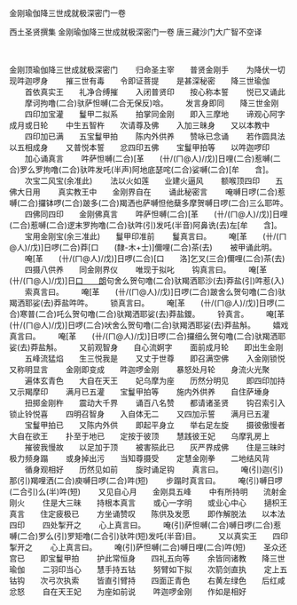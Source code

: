 金刚瑜伽降三世成就极深密门一卷


西土圣贤撰集
金刚瑜伽降三世成就极深密门一卷
唐三藏沙门大广智不空译


　　

金刚顶瑜伽降三世成就极深密门
　　归命圣主宰　　普贤金刚手
　　为降伏一切　　现吽迦啰身
　　摧三世有毒　　令即证菩提
　　是甚深秘密　　降三世瑜伽
　　首依真实王　　礼净合缚摧
　　入闭普贤印　　按心称本誓
　　悦已又诵此
　　摩诃拘噜(二合)驮萨怛嚩(二合无保反)唅。
　　发言身即同　　降三世金刚
　　四印加宝灌　　鬘甲二拟系
　　拍掌同金刚　　即入三摩地
　　谛观心阿字　　成月或日轮
　　中生五智杵　　次请尊及佛
　　入加三昧身　　又以本教中
　　四印加已满　　五宝鬘甲拍
　　陈内外供养　　赞咏已念诵
　　若作圆具法　　以五相成身
　　又普悦本誓　　忿四印五佛
　　宝鬘甲拍等　　以吽迦啰印
　　加心诵真言
　　吽萨怛嚩(二合)[革　　(卄/(ㄇ@人)/戊)]日哩(二合)惹嚩(二合)罗么罗拘噜(二合)驮吽发吒(半声)阿地底瑟咤(二合)娑嚩(二合)[牟　　含]。
　　次宝二风宝(余准此)
　　法以火如莲　　业建火逼风
　　额喉顶四印　　五佛大日用
　　真实教王中　　金刚界自在
　　诵此秘密言
　　唵嚩日啰(二合)惹嚩(二合)攞钵啰(二合)跛多(二合)羯洒也萨嚩怛他蘖多摩贺嚩日啰(二合)三么耶吽。
　　四佛同四印　　金刚佛真言
　　吽萨怛嚩(二合)[革　　(卄/(ㄇ@人)/戊)]日哩(二合)惹嚩(二合)逻末罗拘噜(二合)驮吽(引)发吒(半音)阿鼻诜(去)左[牟　　含]。
　　宝用金刚宝(余三准此)　　鬘甲印准前
　　鬘真言曰。
　　唵[革　　(卄/(ㄇ@人)/戊)]日啰(二合)莽[口　　(隸-木+士)]儞哩(二合)茶(去)
　　被甲诵此明。
　　唵[革　　(卄/(ㄇ@人)/戊)]日啰(二合)[口　　洛]乞叉(三合)儞哩(二合)茶(去)
　　四摄八供养　　同金刚界仪
　　唯现于拟叱
　　钩真言曰。
　　唵[革　　(卄/(ㄇ@人)/戊)]日[口　　朗](二合)句舍么贺句噜(二合)驮羯洒耶沙(去)莽盐(引)吽惹(入)
　　索真言曰。
　　唵[革　　(卄/(ㄇ@人)/戊)]日啰(二合)跛舍么贺句噜(二合)驮羯洒耶娑(去)莽盐吽吽。
　　锁真言曰。
　　唵[革　　(卄/(ㄇ@人)/戊)]日啰(二合)寒普(二合)吒么贺句噜(二合)驮羯洒耶娑(去)莽盐鑁。
　　铃真言。
　　唵[革　　(卄/(ㄇ@人)/戊)]日啰(二合)吠舍么贺句噜(二合)驮羯洒耶娑(去)莽盐斛。
　　嬉戏真言曰。
　　唵[革　　(卄/(ㄇ@人)/戊)]日啰(二合)攞细么贺句噜(二合)驮羯洒耶娑(去)莽盐斛。
　　又前观智身　　自心流婀字
　　面前成月轮　　即出生金刚
　　五峰流猛焰　　生三悦我是
　　又丈于世尊　　即召满空佛
　　入金刚锁悦　　又称明显言
　　金刚即变成　　吽迦啰金刚
　　暴怒处月轮　　身流火光聚
　　遍体玄青色　　大自在天王
　　妃乌摩为座　　历然分明见
　　即四印加持　　又示羯摩印
　　满月已五灌　　宝鬘甲拍等
　　施内外供养　　自住萨埵身
　　扭掷金刚杵　　震动大千界
　　诵百八名赞　　都请诸圣贤
　　钩召索引入　　锁止铃悦喜
　　四明召智身　　入自体无二
　　又四加示誓　　满月已五灌
　　宝鬘甲拍已　　又陈内外供
　　即起平身立　　举右足左旋
　　摄彼傲慢者　　大自在欲王
　　扑至于地已　　定按于彼顶
　　慧践彼王妃　　乌摩乳房上
　　摧彼我慢故　　以足加于顶
　　被害殒此已　　灰严界成佛
　　住是三昧时　　极力频身蹋
　　或身掉出污　　当知尊摄受
　　定慧金刚拳　　二地结风背
　　循身观相好　　历然见如前
　　旋时诵足钩
　　真言曰。
　　唵(引)迦(引)那(引)羯哩洒(二合)庾嚩日啰(二合)吽(短)
　　步蹋时真言曰。
　　唵(引)嚩日啰(二合引)么(半)吽(短)
　　又见自心月　　金刚具五峰
　　中有所持明　　流射金刚火
　　住是大三昧　　持根本真言
　　或心一字明　　或业心中心
　　擿枳王真言　　住定疲极已
　　方坐诵赞叹　　陈供及发愿
　　即作解脱法　　以本法四印
　　四处掣开之
　　心上真言曰。
　　唵(引)萨怛嚩(二合)嚩日啰(二合)惹嚩(二合)罗么(引)罗矩噜(二合引)驮吽(短)发吒(半音)目。
　　又以真实王　　四印掣开之
　　心上真言曰。
　　唵(引)萨怛嚩(二合)嚩日哩(二合)吽(短)
　　圣众还宫已　　即宝鬘甲拍
　　护此常恒身　　四礼五向等
　　余皆同诸教　　降三世瑜伽
　　二羽印当心　　慧手持五钴
　　努臂如下拟　　次箭剑直执
　　定上五钴钩　　次弓次执索
　　皆直引臂持　　四面正青色
　　右黄左绿色　　后红咸忿怒
　　自在天王妃　　为座如前说
　　吽迦啰金刚　　作如是相好


